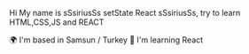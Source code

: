 Hi My name is sSsiriusSs setState React sSsiriusSs, try to learn HTML,CSS,JS and REACT

🌍 I'm based in Samsun / Turkey 🧠 I'm learning React


